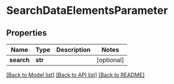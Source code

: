 # SearchDataElementsParameter

## Properties
Name | Type | Description | Notes
------------ | ------------- | ------------- | -------------
**search** | **str** |  | [optional] 

[[Back to Model list]](../README.md#documentation-for-models) [[Back to API list]](../README.md#documentation-for-api-endpoints) [[Back to README]](../README.md)

